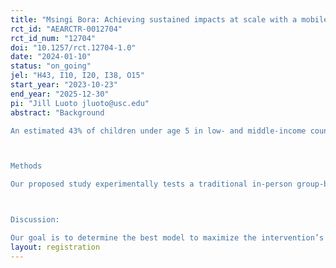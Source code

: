 ```yaml
---
title: "Msingi Bora: Achieving sustained impacts at scale with a mobile health (mHealth) ECD intervention - a Kenyan RCT"
rct_id: "AEARCTR-0012704"
rct_id_num: "12704"
doi: "10.1257/rct.12704-1.0"
date: "2024-01-10"
status: "on_going"
jel: "H43, I10, I20, I38, O15"
start_year: "2023-10-23"
end_year: "2025-12-30"
pi: "Jill Luoto jluoto@usc.edu"
abstract: "Background
An estimated 43% of children under age 5 in low- and middle-income countries (LMICs) experience compromised development due to poverty, poor nutrition, and inadequate psychosocial stimulation. Numerous early childhood development (ECD) parenting interventions have been shown to be effective at improving ECD outcomes, at least in the short-term, but they are a) still too expensive to implement at scale in low-resource and rural settings, and b) their early impacts tend to fade over time in the absence of continued support. New ways to deliver effective ECD parenting interventions are sorely needed that are both low-cost to be potentially scalable, while also able to sustain impacts long-term.

Methods
Our proposed study experimentally tests a traditional in-person group-based delivery model for an evidence-based ECD parenting intervention against a delivery model that partially substitutes remote (mHealth) delivery for in-person meetings. We will assess the relative effectiveness and costs of this hybrid-delivery model against purely in-person delivery and will extend the interventions over two years to increase their ability to sustain changes in child outcomes longer-term. Our evaluation design is a clustered Randomized Control Trial across 90 villages and 1200 households. We hypothesize that a hybrid-delivery ECD intervention will be lower cost, but remote interactions among participants may be an inferior substitute for in-person visits, leaving open the question of the most cost-effective program. 

Discussion:
Our goal is to determine the best model to maximize the intervention’s reach and sustained impacts to improve child outcomes. By integrating delivery into the ongoing operations of local community health workers within Kenya’s rural health care system, and utilizing new low-cost technology, our project has the potential to make important contributions towards discovering potentially scalable, sustainable solutions for resource-limited settings."
layout: registration
---
```


